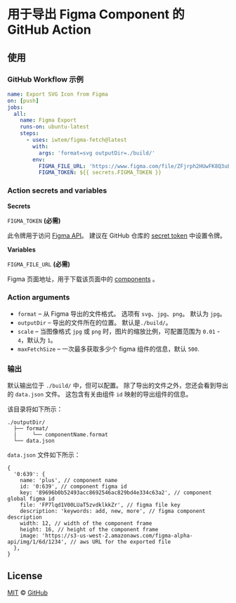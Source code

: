 # 用于导出 Figma Component 的 GitHub Action

## 使用

### GitHub Workflow 示例

```yaml
name: Export SVG Icon from Figma
on: [push]
jobs:
  all:
    name: Figma Export
    runs-on: ubuntu-latest
    steps:
      - uses: iwtem/figma-fetch@latest
        with:
          args: 'format=svg outputDir=./build/'
        env:
          FIGMA_FILE_URL: 'https://www.figma.com/file/ZFjrph2HUwFK8Q3uEtJIu1PT/yourfilename'
          FIGMA_TOKEN: ${{ secrets.FIGMA_TOKEN }}
```

### Action secrets and variables

**Secrets**

`FIGMA_TOKEN` **(必需)**

此令牌用于访问 [Figma API](https://www.figma.com/developers/docs#access-tokens)。 建议在 GitHub 仓库的 [secret token](https://help.github.com/articles/virtual-environments-for-github-actions#creating-and-using-secrets-encrypted-variables) 中设置令牌。

**Variables**

`FIGMA_FILE_URL` **(必需)**

Figma 页面地址，用于下载该页面中的 [components](https://help.figma.com/article/66-components) 。

### Action arguments

- `format` – 从 Figma 导出的文件格式。 选项有 `svg`、`jpg`、`png`。 默认为 `jpg`。
- `outputDir` – 导出的文件所在的位置。 默认是`./build/`。
- `scale` – 当图像格式 `jpg` 或 `png` 时，图片的缩放比例，可配置范围为 `0.01` - `4`，默认为 `1`。
- `maxFetchSize` – 一次最多获取多少个 figma 组件的信息，默认 `500`.

### 输出

默认输出位于 `./build/` 中，但可以配置。 除了导出的文件之外，您还会看到导出的 `data.json` 文件。 这包含有关由组件 `id` 映射的导出组件的信息。

该目录将如下所示：

```
./outputDir/
  ├── format/
  |     └── componentName.format
  └── data.json
```

`data.json` 文件如下所示：

```json5
{
  '0:639': {
    name: 'plus', // component name
    id: '0:639', // component figma id
    key: '89696b0b52493acc8692546ac829bd4e334c63a2', // component global figma id
    file: 'FP7lqd1V00LUaT5zvdklkkZr', // figma file key
    description: 'keywords: add, new, more', // figma component description
    width: 12, // width of the component frame
    height: 16, // height of the component frame
    image: 'https://s3-us-west-2.amazonaws.com/figma-alpha-api/img/1/6d/1234', // aws URL for the exported file
  },
}
```

## License

[MIT](./LICENSE) &copy; [GitHub](https://github.com/)
